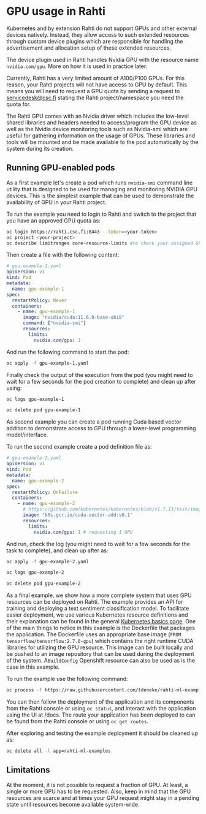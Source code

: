 # GPU usage in Rahti

Kubernetes and by extension Rahti do not support GPUs and other external devices natively. Instead, they allow access to such extended resources through custom device plugins which are responsible for handling the advertisement and allocation setup of these extended resources.

The device plugin used in Rahti handles Nvidia GPU with the resource name `nvidia.com/gpu`. More on how it is used in practice later.

Currently, Rahti has a very limited amount of A100/P100 GPUs. For this reason, your Rahti projects will not have access to GPU by default. This means you will need to request a GPU quota by sending a request to servicedesk@csc.fi stating the Rahti project/namespace you need the quota for.

The Rahti GPU comes with an Nvidia driver which includes the low-level shared libraries and headers needed to access/program the GPU device as well as the Nvidia device monitoring tools such as Nvidia-smi which are useful for gathering information on the usage of GPUs. These libraries and tools will be mounted and be made available to the pod automatically by the system during its creation.

## Running GPU-enabled pods

As a first example let's create a pod which runs `nvidia-smi` command line utility that is designed to be used for managing and monitoring NVIDIA GPU devices. This is the simplest example that can be used to demonstrate the availability of GPU in your Rahti project.

To run the example you need to login to Rahti and switch to the project that you have an approved GPU quota as: 

```bash
oc login https://rahti.csc.fi:8443 --token=<your-token>
oc project <your-project>
oc describe limitranges core-resource-limits #to check your assigned GPU qouta
``` 

Then create a file with the following content: 

```yaml
# gpu-example-1.yaml
apiVersion: v1
kind: Pod
metadata:
  name: gpu-example-1
spec:
  restartPolicy: Never
  containers:
    - name: gpu-example-1
      image: "nvidia/cuda:11.6.0-base-ubi8"
      command: ["nvidia-smi"]
      resources:
        limits:
          nvidia.com/gpu: 1
```

And run the following command to start the pod: 
```bash
oc apply -f gpu-example-1.yaml
```

Finally check the output of the execution from the pod (you might need to wait for a few seconds for the pod creation to complete) and clean up after using: 
```bash
oc logs gpu-example-1
```
```bash
oc delete pod gpu-example-1
```

As second example you can create a pod running Cuda based vector addition to demonstrate access to GPU through a lower-level programming model/interface.

To run the second example create a pod definition file as:

```yaml
# gpu-example-2.yaml
apiVersion: v1
kind: Pod
metadata:
  name: gpu-example-2
spec:
  restartPolicy: OnFailure
  containers:
    - name: gpu-example-2
      # https://github.com/kubernetes/kubernetes/blob/v1.7.11/test/images/nvidia-cuda/Dockerfile
      image: "k8s.gcr.io/cuda-vector-add:v0.1"
      resources:
        limits:
          nvidia.com/gpu: 1 # requesting 1 GPU
```

And run, check the log (you might need to wait for a few seconds for the task to complete), and clean up after as:

```bash
oc apply -f gpu-example-2.yaml
```
```bash
oc logs gpu-example-2
```
```bash
oc delete pod gpu-example-2
```

As a final example, we show how a more complete system that uses GPU resources can be deployed on Rahti. The example provides an API for training and deploying a text sentiment classification model. To facilitate easier deployment, we use various Kubernetes resource definitions and their explanation can be found in the general [Kubernetes basics page](/cloud/rahti/concepts/).  One of the main things to notice in this example is the Dockerfile that packages the application. The Dockerfile uses an appropriate base image (`FROM tensorflow/tensorflow:2.7.0-gpu`) which contains the right runtime CUDA libraries for utilizing the GPU resource. This image can be built locally and be pushed to an image repository that can be used during the deployment of the system. A`BuildConfig` Openshift resource can also be used as is the case in this example.

To run the example use the following command: 
```bash
oc process -f https://raw.githubusercontent.com/tdeneke/rahti-ml-examples/tf2-imdb-cuda/rahti-ml-example-cuda-template.yaml | oc create -f -
```

You can then follow the deployment of the application and its components from the Rahti console or using `oc status`, and interact with the application using the UI at <your-application-route>/docs. The route your application has been deployed to can be found from the Rahti console or using `oc get routes`.

After exploring and testing the example deployment it should be cleaned up as:
```bash
oc delete all -l app=rahti-ml-examples
```

## Limitations 
At the moment, it is not possible to request a fraction of GPU. At least, a single or more GPU has to be requested. Also, keep in mind that the GPU resources are scarce and at times your GPU request might stay in a pending state until resources become available system-wide.
